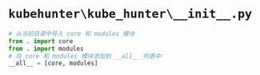 # `kubehunter\kube_hunter\__init__.py`

```py
# 从当前目录中导入 core 和 modules 模块
from . import core
from . import modules
# 将 core 和 modules 模块添加到 __all__ 列表中
__all__ = [core, modules]
```
